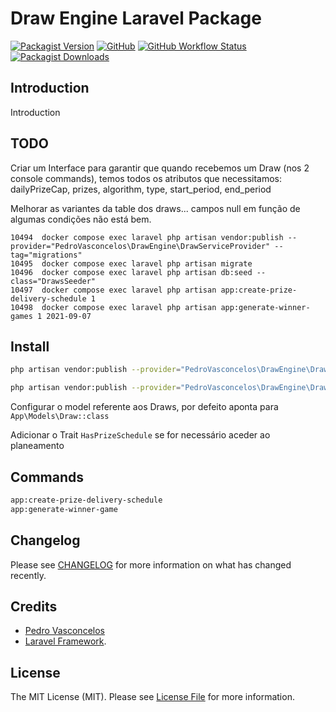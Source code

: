 # Draw Engine Laravel Package
[![Packagist Version](https://img.shields.io/packagist/v/pedro-vasconcelos/draw-engine?style=flat-square)](https://packagist.org/packages/pedro-vasconcelos/draw-engine)
[![GitHub](https://img.shields.io/github/license/pedro-vasconcelos/draw-engine?style=flat-square)](LICENSE)
[![GitHub Workflow Status](https://img.shields.io/github/workflow/status/pedro-vasconcelos/draw-engine/run-tests?color=green&style=flat-square)](https://github.com/pedro-vasconcelos/draw-engine/actions)
[![Packagist Downloads](https://img.shields.io/packagist/dt/pedro-vasconcelos/draw-engine?color=green&style=flat-square)](https://packagist.org/packages/pedro-vasconcelos/draw-engine)

## Introduction

Introduction

## TODO

Criar um Interface para garantir que quando recebemos um Draw (nos 2 console commands), temos todos os atributos que necessitamos: dailyPrizeCap, prizes, algorithm, type, start_period, end_period

Melhorar as variantes da table dos draws... campos null em função de algumas condições não está bem.

```
10494  docker compose exec laravel php artisan vendor:publish --provider="PedroVasconcelos\DrawEngine\DrawServiceProvider" --tag="migrations"
10495  docker compose exec laravel php artisan migrate
10496  docker compose exec laravel php artisan db:seed --class="DrawsSeeder"
10497  docker compose exec laravel php artisan app:create-prize-delivery-schedule 1
10498  docker compose exec laravel php artisan app:generate-winner-games 1 2021-09-07
```

## Install

```bash
php artisan vendor:publish --provider="PedroVasconcelos\DrawEngine\DrawServiceProvider" --tag="migrations"

php artisan vendor:publish --provider="PedroVasconcelos\DrawEngine\DrawServiceProvider" --tag="config"
```



Configurar o model referente aos Draws, por defeito aponta para `App\Models\Draw::class`

Adicionar o Trait `HasPrizeSchedule` se for necessário aceder ao planeamento

## Commands

```bash
app:create-prize-delivery-schedule
app:generate-winner-game
```

## Changelog

Please see [CHANGELOG](CHANGELOG.md) for more information on what has changed recently.

## Credits

- [Pedro Vasconcelos](https://github.com/pedro-vasconcelos)
- [Laravel Framework](https://github.com/laravel/framework).

## License

The MIT License (MIT). Please see [License File](LICENSE) for more information.
